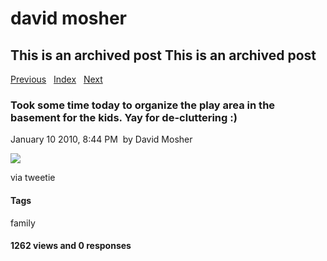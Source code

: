 # david mosher

## This is an archived post This is an archived post

[Previous](../../../posts/2010/01/3-characteristics-of-good-programmers.html)  
[Index](../../../index-3.html)  
[Next](../../../posts/2010/01/Facebook%20%22Live%20Feed%22%20vs.%20%22News%20Feed%22%20Interface%20is%20confusing-9464244.html)

### Took some time today to organize the play area in the basement for the kids. Yay for de-cluttering :)

January 10 2010, 8:44 PM  by David Mosher

![](../../../image/2010/01/5843558-image.jpg)

via tweetie

#### Tags

family

#### 1262 views and 0 responses

